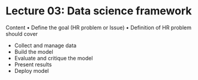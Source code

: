  # Lecture 03: Data science framework
 
 Content
• Define the goal (HR problem or Issue)
• Definition of HR problem should cover
- Collect and manage data
- Build the model
- Evaluate and critique the model
- Present results
- Deploy model
